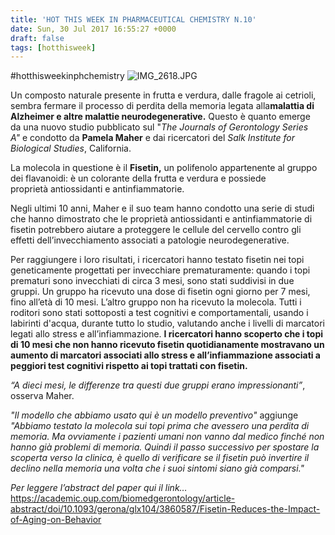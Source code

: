 ```yaml
---
title: 'HOT THIS WEEK IN PHARMACEUTICAL CHEMISTRY N.10'
date: Sun, 30 Jul 2017 16:55:27 +0000
draft: false
tags: [hotthisweek]
---
```


#hotthisweekinphchemistry ![IMG_2618.JPG](https://silviavernotico.files.wordpress.com/2017/07/img_2618.jpg)

Un composto naturale presente in frutta e verdura, dalle fragole ai cetrioli, sembra fermare il processo di perdita della memoria legata alla**malattia di Alzheimer e altre malattie neurodegenerative.** Questo è quanto emerge da una nuovo studio pubblicato sul "_The Journals of Gerontology Series A"_ e condotto da **Pamela Maher** e dai ricercatori del _Salk Institute for Biological Studies_, California.

La molecola in questione è il **Fisetin,** un polifenolo appartenente al gruppo dei flavanoidi: è un colorante della frutta e verdura e possiede proprietà antiossidanti e antinfiammatorie.

Negli ultimi 10 anni, Maher e il suo team hanno condotto una serie di studi che hanno dimostrato che le proprietà antiossidanti e antinfiammatorie di fisetin potrebbero aiutare a proteggere le cellule del cervello contro gli effetti dell’invecchiamento associati a patologie neurodegenerative.

Per raggiungere i loro risultati, i ricercatori hanno testato fisetin nei topi geneticamente progettati per invecchiare prematuramente: quando i topi prematuri sono invecchiati di circa 3 mesi, sono stati suddivisi in due gruppi. Un gruppo ha ricevuto una dose di fisetin ogni giorno per 7 mesi, fino all’età di 10 mesi. L’altro gruppo non ha ricevuto la molecola. Tutti i roditori sono stati sottoposti a test cognitivi e comportamentali, usando i labirinti d'acqua, durante tutto lo studio, valutando anche i livelli di marcatori legati allo stress e all’infiammazione. **I ricercatori hanno scoperto che i topi di 10 mesi che non hanno ricevuto fisetin quotidianamente mostravano un aumento di marcatori associati allo stress e all’infiammazione associati a peggiori test cognitivi rispetto ai topi trattati con fisetin.**

_“A dieci mesi, le differenze tra questi due gruppi erano impressionanti”_, osserva Maher.

_"Il modello che abbiamo usato qui è un modello preventivo"_ aggiunge _"Abbiamo testato la molecola sui topi prima che avessero una perdita di memoria. Ma ovviamente i pazienti umani non vanno dal medico finché non hanno già problemi di memoria. Quindi il passo successivo per spostare la scoperta verso la clinica, è quello di verificare se il fisetin può invertire il declino nella memoria una volta che i suoi sintomi siano già comparsi."_

_Per leggere l’abstract del paper qui il link…_ https://academic.oup.com/biomedgerontology/article-abstract/doi/10.1093/gerona/glx104/3860587/Fisetin-Reduces-the-Impact-of-Aging-on-Behavior